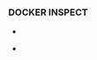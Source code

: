 ### DOCKER INSPECT
* ```docker inspect <docker-name> - docker details
* ```docker inspect –format ‘{{ json .State.Status  }}’ <docker-name> - docker details

